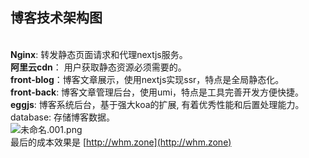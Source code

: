 ## 博客技术架构图

<br />**Nginx**: 转发静态页面请求和代理nextjs服务。<br />**阿里云cdn**： 用户获取静态资源必须需要的。<br />**front-blog**：博客文章展示，使用nextjs实现ssr，特点是全局静态化。<br />**front-back**: 博客文章管理后台，使用umi，特点是工具完善开发方便快捷。<br />**eggjs**: 博客系统后台，基于强大koa的扩展, 有着优秀性能和后置处理能力。<br />database: 存储博客数据。 <br />![未命名.001.png](https://cdn.nlark.com/yuque/0/2020/png/276215/1600662927837-0f4bb034-0008-4cd7-a3b7-d4b25f06c232.png)<br />最后的成本效果是 [http://whm.zone](http://whm.zone)<br />
